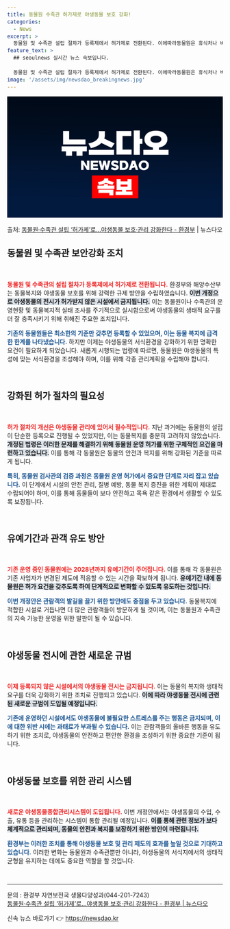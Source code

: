 ```yaml
---
title: 동물원 수족관 허가제로 야생동물 보호 강화!
categories:
  - News
excerpt: >
  동물원 및 수족관 설립 절차가 등록제에서 허가제로 전환된다. 이에따라동물원은 휴식처나 바닥재 등 야생동물 특…
feature_text: >
  ## seoulnews 실시간 뉴스 속보입니다.

  동물원 및 수족관 설립 절차가 등록제에서 허가제로 전환된다. 이에따라동물원은 휴식처나 바닥재 등 야생동물 특…
image: '/assets/img/newsdao_breakingnews.jpg'
---
```


![뉴스다오 속보](/assets/img/newsdao_breakingnews.jpg)

<p>출처: <a href="https://newsdao.kr/2734" rel="dofollow">동물원·수족관 설립 ‘허가제’로…야생동물 보호·관리 강화한다 - 환경부</a> | 뉴스다오</p>

<h2 data-ke-size="size26">동물원 및 수족관 보안강화 조치</h2>

<p data-ke-size="size16">&nbsp;</p>

<b><span style="color: #ee2323;">동물원 및 수족관의 설립 절차가 등록제에서 허가제로 전환됩니다.</span></b> 환경부와 해양수산부는 동물복지와 야생동물 보호를 위해 강력한 규제 방안을 수립하였습니다. <b><span style="background-color: #21538527;">이번 개정으로 야생동물의 전시가 허가받지 않은 시설에서 금지됩니다.</span></b> 이는 동물원이나 수족관의 운영현황 및 동물복지적 실태 조사를 주기적으로 실시함으로써 야생동물의 생태적 요구를 더 잘 충족시키기 위해 취해진 주요한 조치입니다. 

<b><span style="color: #1a5490;">기존의 동물원들은 최소한의 기준만 갖추면 등록할 수 있었으며, 이는 동물 복지에 급격한 한계를 나타냈습니다.</span></b> 하지만 이제는 야생동물의 서식환경을 강화하기 위한 명확한 요건이 필요하게 되었습니다. 새롭게 시행되는 법령에 따르면, 동물원은 야생동물의 특성에 맞는 서식환경을 조성해야 하며, 이를 위해 각종 관리계획을 수립해야 합니다.

<p data-ke-size="size16">&nbsp;</p>

<h2 data-ke-size="size26">강화된 허가 절차의 필요성</h2>

<p data-ke-size="size16">&nbsp;</p>

<b><span style="color: #ee2323;">허가 절차의 개선은 야생동물 관리에 있어서 필수적입니다.</span></b> 지난 과거에는 동물원의 설립이 단순한 등록으로 진행될 수 있었지만, 이는 동물복지를 충분히 고려하지 않았습니다. <b><span style="background-color: #21538527;">개정된 법령은 이러한 문제를 해결하기 위해 동물원 운영 허가를 위한 구체적인 요건을 마련하고 있습니다.</span></b> 이를 통해 각 동물원은 동물의 안전과 복지를 위해 강화된 기준을 따르게 됩니다.

<b><span style="color: #1a5490;">특히, 동물원 검사관의 검증 과정은 동물원 운영 허가에서 중요한 단계로 자리 잡고 있습니다.</span></b> 이 단계에서 시설의 안전 관리, 질병 예방, 동물 복지 증진을 위한 계획이 제대로 수립되어야 하며, 이를 통해 동물들이 보다 안전하고 목욕 같은 환경에서 생활할 수 있도록 보장됩니다.

<p data-ke-size="size16">&nbsp;</p>

<h2 data-ke-size="size26">유예기간과 관객 유도 방안</h2>

<p data-ke-size="size16">&nbsp;</p>

<b><span style="color: #ee2323;">기존 운영 중인 동물원에는 2028년까지 유예기간이 주어집니다.</span></b> 이를 통해 각 동물원은 기존 사업자가 변경된 제도에 적응할 수 있는 시간을 확보하게 됩니다. <b><span style="background-color: #21538527;">유예기간 내에 동물원은 허가 요건을 갖추도록 하여 단계적으로 변화할 수 있도록 유도하는 것입니다.</span></b> 

<b><span style="color: #1a5490;">이번 개정안은 관람객의 발길을 끌기 위한 방안에도 중점을 두고 있습니다.</span></b> 동물복지에 적합한 시설로 거듭나면 더 많은 관람객들이 방문하게 될 것이며, 이는 동물원과 수족관의 지속 가능한 운영을 위한 발판이 될 수 있습니다. 

<p data-ke-size="size16">&nbsp;</p>

<h2 data-ke-size="size26">야생동물 전시에 관한 새로운 규범</h2>

<p data-ke-size="size16">&nbsp;</p>

<b><span style="color: #ee2323;">이제 등록되지 않은 시설에서의 야생동물 전시는 금지됩니다.</span></b> 이는 동물의 복지와 생태적 요구를 더욱 강화하기 위한 조치로 진행되고 있습니다. <b><span style="background-color: #21538527;">이에 따라 야생동물 전시에 관련된 새로운 규범이 도입될 예정입니다.</span></b> 

<b><span style="color: #1a5490;">기존에 운영하던 시설에서도 야생동물에 불필요한 스트레스를 주는 행동은 금지되며, 이에 대한 위반 시에는 과태료가 부과될 수 있습니다.</span></b> 이는 관람객들의 올바른 행동을 유도하기 위한 조치로, 야생동물의 안전하고 편안한 환경을 조성하기 위한 중요한 기준이 됩니다.

<p data-ke-size="size16">&nbsp;</p>

<h2 data-ke-size="size26">야생동물 보호를 위한 관리 시스템</h2>

<p data-ke-size="size16">&nbsp;</p>

<b><span style="color: #ee2323;">새로운 야생동물종합관리시스템이 도입됩니다.</span></b> 이번 개정안에서는 야생동물의 수입, 수출, 유통 등을 관리하는 시스템이 통합 관리될 예정입니다. <b><span style="background-color: #21538527;">이를 통해 관련 정보가 보다 체계적으로 관리되며, 동물의 안전과 복지를 보장하기 위한 방안이 마련됩니다.</span></b> 

<b><span style="color: #1a5490;">환경부는 이러한 조치를 통해 야생동물 보호 및 관리 제도의 효과를 높일 것으로 기대하고 있습니다.</span></b> 이러한 변화는 동물원과 수족관뿐만 아니라, 야생동물의 서식지에서의 생태적 균형을 유지하는 데에도 중요한 역할을 할 것입니다. 

<p data-ke-size="size16">&nbsp;</p>

<hr />
<p data-ke-size="size16">문의 : 환경부 자연보전국 생물다양성과(044-201-7243)<br /><a href="https://newsdao.kr/2734" target="_blank">동물원·수족관 설립 ‘허가제’로…야생동물 보호·관리 강화한다 - 환경부 | 뉴스다오 </a></p> 

신속 뉴스 바로가기 👉 <a href="https://newsdao.kr" rel="dofollow">https://newsdao.kr</a>


